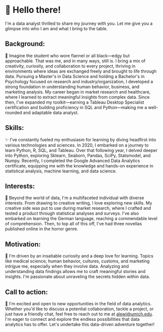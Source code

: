 # 👋 Hello there! 

I'm a data analyst thrilled to share my journey with you. Let me give you a glimpse into who I am and what I bring to the table.

## Background:
📜 Imagine the student who wore flannel or all black—edgy but approachable. That was me, and in many ways, still is. I bring a mix of creativity, curiosity, and collaboration to every project, thriving in environments where ideas are exchanged freely and brought to life through data. Pursuing a Master's in Data Science and holding a Bachelor's in Psychology focused on research and industry/organization, I developed a strong foundation in understanding human behavior, business, and marketing analysis. My career began in market research and healthcare, where I learned to extract meaningful insights from complex data. Since then, I've expanded my toolkit—earning a Tableau Desktop Specialist certification and building proficiency in SQL and Python—making me a well-rounded and adaptable data analyst.

## Skills:
✨ I've constantly fueled my enthusiasm for learning by diving headfirst into various technologies and sciences. In 2020, I embarked on a journey to learn Python, R, SQL, and Tableau. Over that following year, I delved deeper into Python, exploring Sklearn, Seaborn, Pandas, SciPy, Statsmodel, and Numpy. Recently, I completed the Google Advanced Data Analytics certificate, equipping me with the knowledge and hands-on experience in statistical analysis, machine learning, and data science.

## Interests:
🔬 Beyond the world of data, I'm a multifaceted individual with diverse interests. From drawing to creative writing, I love exploring new skills. My creative side was put to use during market research, where I crafted and tested a product through statistical analyses and surveys. I've also embarked on learning the German language, reaching a commendable level of comprehension. Then, to top all of this off, I've had three novellas published online in the horror genre.

## Motivation:
🎯 I'm driven by an insatiable curiosity and a deep love for learning. Topics like medical science, human behavior, cultures, customs, and marketing intrigue me, especially when they involve data. Analyzing and understanding data findings allows me to craft meaningful stories and insights. I'm passionate about unraveling the secrets hidden within data.

## Call to action:
📧 I'm excited and open to new opportunities in the field of data analytics. Whether you'd like to discuss a potential collaboration, tackle a project, or just have a friendly chat, feel free to reach out to me at alewi@umich.edu. I'm eager to connect and explore the endless possibilities that data analytics has to offer. Let's undertake this data-driven adventure together!

<!---
Nero103/Nero103 is a ✨ special ✨ repository because its `README.md` (this file) appears on your GitHub profile.
You can click the Preview link to take a look at your changes.
--->
